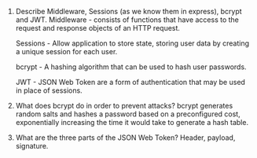<!-- Answers to the Short Answer Essay Questions go here -->

1.  Describe Middleware, Sessions (as we know them in express), bcrypt and JWT.
    Middleware - consists of functions that have access to the request and response objects of an HTTP request.

    Sessions - Allow application to store state, storing user data by creating a unique session for each user.

    bcrypt - A hashing algorithm that can be used to hash user passwords.

    JWT - JSON Web Token are a form of authentication that may be used in place of sessions.

2.  What does bcrypt do in order to prevent attacks?
    bcrypt generates random salts and hashes a password based on a preconfigured cost, exponentially increasing the time it would take to generate a hash table.

3.  What are the three parts of the JSON Web Token?
    Header, payload, signature.
